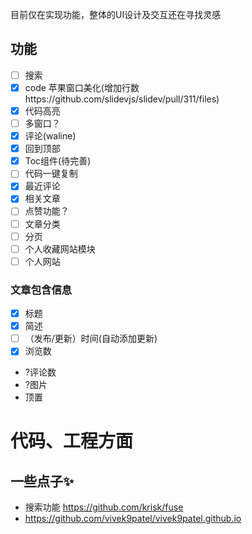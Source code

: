 目前仅在实现功能，整体的UI设计及交互还在寻找灵感
## 功能
- [ ] 搜索
- [x] code 苹果窗口美化(增加行数https://github.com/slidevjs/slidev/pull/311/files)
- [x] 代码高亮
- [ ] 多窗口？
- [x] 评论(waline)
- [x] 回到顶部
- [x] Toc组件(待完善)
- [ ] 代码一键复制
- [x] 最近评论
- [x] 相关文章
- [ ] 点赞功能？
- [ ] 文章分类
- [ ] 分页
- [ ] 个人收藏网站模块
- [ ] 个人网站

### 文章包含信息
- [x] 标题
- [x] 简述
- [ ] （发布/更新）时间(自动添加更新)
- [x] 浏览数
- ?评论数
- ?图片
- 顶置

# 代码、工程方面

## 一些点子✨
- 搜索功能 https://github.com/krisk/fuse
- https://github.com/vivek9patel/vivek9patel.github.io
